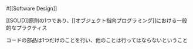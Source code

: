 #[[Software Design]]

[[SOLID]]原則の1つであり、[[オブジェクト指向プログラミング]]における一般的なプラクティス

コードの部品は1つだけのことを行い、他のことは行ってはならないということ
